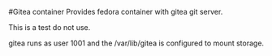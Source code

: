 #Gitea container
Provides fedora container with gitea git server.

This is a test do not use.

gitea runs as user 1001 and the /var/lib/gitea is configured to mount storage.